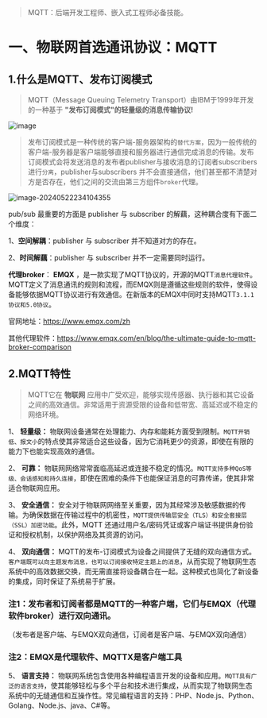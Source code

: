  > MQTT：后端开发工程师、嵌入式工程师必备技能。

# 一、物联网首选通讯协议：MQTT
## 1.什么是MQTT、发布订阅模式

> MQTT（Message Queuing Telemetry Transport）由IBM于1999年开发的一种基于 **"发布订阅模式"的轻量级的消息传输协议!**

![image](https://github.com/user-attachments/assets/adc17677-1750-4faf-92d1-97ff98613e49)


> 发布订阅模式是一种传统的客户端-服务器架构的`替代方案`，因为一般传统的客户端-服务器是客户端能够直接和服务器进行通信完成消息的传输。发布订阅模式会将发送消息的发布者publisher与接收消息的订阅者subscribers进行`分离`，publisher与subscribers 并不会直接通信，他们甚至都不清楚对方是否存在，他们之间的交流由第三方组件`broker`代理。


![image-20240522234104355](https://github.com/user-attachments/assets/f1a77e0b-7ae3-4bde-b4d7-53259d6d0021)

pub/sub 最重要的方面是 publisher 与 subscriber 的解藕，这种耦合度有下面二个维度：

1、**空间解耦**：publisher 与 subscriber 并不知道对方的存在。

2、**时间解藕**：publisher 与 subscriber 并不一定需要同时运行。



**代理broker**： **EMQX** ，是一款实现了MQTT协议的，开源的MQTT`消息代理软件`。MQTT定义了消息通讯的规则和流程，而EMQX则是遵循这些规则的软件，使得设备能够依据MQTT协议进行有效通信。在新版本的EMQX中同时支持MQTT`3.1.1协议和5.0协议`。

官网地址：https://www.emqx.com/zh

其他代理软件：https://www.emqx.com/en/blog/the-ultimate-guide-to-mqtt-broker-comparison

## 2.MQTT特性

> MQTT它在 **物联网** 应用中广受欢迎，能够实现传感器、执行器和其它设备之间的高效通信。非常适用于资源受限的设备和低带宽、高延迟或不稳定的网络环境。

1、 **轻量级：** 物联网设备通常在处理能力、内存和能耗方面受到限制。`MQTT开销低、报文小`的特点使其非常适合这些设备，因为它消耗更少的资源，即使在有限的能力下也能实现高效的通信。

2、 **可靠：** 物联网网络常常面临高延迟或连接不稳定的情况。`MQTT支持多种QoS等级、会话感知和持久连接`，即使在困难的条件下也能保证消息的可靠传递，使其非常适合物联网应用。

3、 **安全通信：** 安全对于物联网网络至关重要，因为其经常涉及敏感数据的传输。为确保数据在传输过程中的机密性，`MQTT提供传输层安全（TLS）和安全套接层（SSL）加密功能`。此外，MQTT 还通过用户名/密码凭证或客户端证书提供身份验证和授权机制，以保护网络及其资源的访问。

4、 **双向通信：** MQTT的发布-订阅模式为设备之间提供了无缝的双向通信方式。`客户端既可以向主题发布消息，也可以订阅接收特定主题上的消息`，从而实现了物联网生态系统中的高效数据交换，而无需直接将设备耦合在一起。这种模式也简化了新设备的集成，同时保证了系统易于扩展。

### 注1：发布者和订阅者都是MQTT的一种客户端，它们与EMQX（代理软件broker）进行双向通讯。
（发布者是客户端、与EMQX双向通信，订阅者是客户端、与EMQX双向通信）
### 注2：EMQX是代理软件、MQTTX是客户端工具

5、 **语言支持：** 物联网系统包含使用各种编程语言开发的设备和应用。`MQTT具有广泛的语言支持`，使其能够轻松与多个平台和技术进行集成，从而实现了物联网生态系统中的无缝通信和互操作性。常见编程语言的支持：PHP、Node.js、Python、Golang、Node.js、java、C#等。

